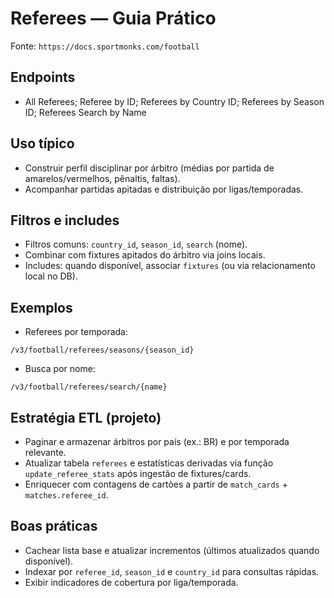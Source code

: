 # Referees — Guia Prático

Fonte: `https://docs.sportmonks.com/football`

## Endpoints
- All Referees; Referee by ID; Referees by Country ID; Referees by Season ID; Referees Search by Name

## Uso típico
- Construir perfil disciplinar por árbitro (médias por partida de amarelos/vermelhos, pênaltis, faltas).
- Acompanhar partidas apitadas e distribuição por ligas/temporadas.

## Filtros e includes
- Filtros comuns: `country_id`, `season_id`, `search` (nome).
- Combinar com fixtures apitados do árbitro via joins locais.
- Includes: quando disponível, associar `fixtures` (ou via relacionamento local no DB).

## Exemplos
- Referees por temporada:
```
/v3/football/referees/seasons/{season_id}
```
- Busca por nome:
```
/v3/football/referees/search/{name}
```

## Estratégia ETL (projeto)
- Paginar e armazenar árbitros por país (ex.: BR) e por temporada relevante.
- Atualizar tabela `referees` e estatísticas derivadas via função `update_referee_stats` após ingestão de fixtures/cards.
- Enriquecer com contagens de cartões a partir de `match_cards` + `matches.referee_id`.

## Boas práticas
- Cachear lista base e atualizar incrementos (últimos atualizados quando disponível).
- Indexar por `referee_id`, `season_id` e `country_id` para consultas rápidas.
- Exibir indicadores de cobertura por liga/temporada.
